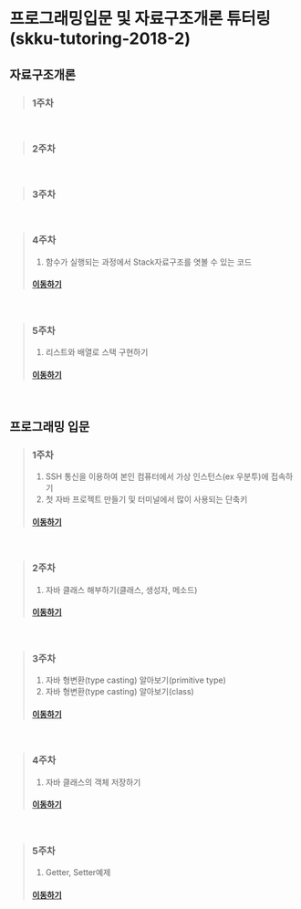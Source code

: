 # 프로그래밍입문 및 자료구조개론 튜터링(skku-tutoring-2018-2)

## 자료구조개론

> ### 1주차

<br/>

> ### 2주차

<br/>

> ### 3주차

<br/>

> ### 4주차
> 1. 함수가 실행되는 과정에서 Stack자료구조를 엿볼 수 있는 코드
> #### [이동하기](/week04_data_structure.md)

<br/>

> ### 5주차
> 1. 리스트와 배열로 스택 구현하기
> #### [이동하기](/week05_data_structure.md)

<br/>

## 프로그래밍 입문

> ### 1주차
> 1. SSH 통신을 이용하여 본인 컴퓨터에서 가상 인스턴스(ex 우분투)에 접속하기
> 2. 첫 자바 프로젝트 만들기 및 터미널에서 많이 사용되는 단축키
> #### [이동하기](/week01_basic_programming.md)

<br/>

> ### 2주차
> 1. 자바 클래스 해부하기(클래스, 생성자, 메소드)
> #### [이동하기](/week02_basic_programming.md)

<br/>

> ### 3주차
> 1. 자바 형변환(type casting) 알아보기(primitive type)
> 2. 자바 형변환(type casting) 알아보기(class)
> #### [이동하기](/week03_basic_programming.md)

<br/>

> ### 4주차
> 1. 자바 클래스의 객체 저장하기
> #### [이동하기](/week04_basic_programming.md)

<br/>

> ### 5주차
> 1. Getter, Setter예제
> #### [이동하기](/week05_basic_programming.md)
